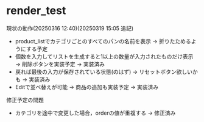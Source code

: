 # render_test

現状の動作(20250316 12:40)(20250319 15:05 追記)
- product_listでカテゴリごとのすべてのパンの名前を表示 → 折りたためるようにする予定
- 個数を入力してリストを生成すると1以上の数量が入力されたものだけ表示 → 削除ボタンを実装予定 → 実装済み
- 戻れば最後の入力が保存されている状態(のはず) → リセットボタン欲しいかも → 実装済み
- Editで並べ替えが可能 → 商品の追加も実装予定 → 実装済み

修正予定の問題
- カテゴリを途中で変更した場合，orderの値が重複する → 修正済み
